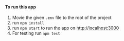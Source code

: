 #### To run this app
                
1. Movie the given `.env` file to the root of the project
2. run `npm install`
2. run `npm start` to run the app on [http://localhost:3000](http://localhost:3000)
3. For testing run `npm test`